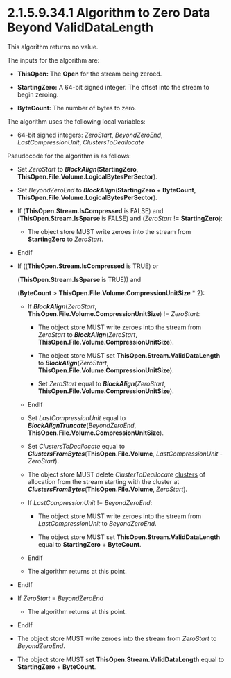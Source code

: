 <html dir="LTR" xmlns:mshelp="http://msdn.microsoft.com/mshelp" xmlns:ddue="http://ddue.schemas.microsoft.com/authoring/2003/5" xmlns:xlink="http://www.w3.org/1999/xlink" xmlns:tool="http://www.microsoft.com/tooltip">
    <head>
        <meta http-equiv="Content-Type" content="text/html; CHARSET=utf-8"></meta>
        <meta name="save" content="history"></meta>
        <title>2.1.5.9.34.1 Algorithm to Zero Data Beyond ValidDataLength</title>
        <xml>
            <mshelp:toctitle title="2.1.5.9.34.1 Algorithm to Zero Data Beyond ValidDataLength"></mshelp:toctitle>
            <mshelp:rltitle title="[MS-FSA]: Algorithm to Zero Data Beyond ValidDataLength"></mshelp:rltitle>
            <mshelp:keyword index="A" term="20ebd42d-8556-4191-bb60-f35383672c93"></mshelp:keyword>
            <mshelp:attr name="DCSext.ContentType" value="open specification"></mshelp:attr>
            <mshelp:attr name="AssetID" value="20ebd42d-8556-4191-bb60-f35383672c93"></mshelp:attr>
            <mshelp:attr name="TopicType" value="kbRef"></mshelp:attr>
            <mshelp:attr name="DCSext.Title" value="[MS-FSA]: Algorithm to Zero Data Beyond ValidDataLength" />
        </xml>
    </head>
    <body>
        <div id="header">
            <h1 class="heading">2.1.5.9.34.1 Algorithm to Zero Data Beyond ValidDataLength</h1>
        </div>
        <div id="mainSection">
            <div id="mainBody">
                <div id="allHistory" class="saveHistory"></div>
                <div id="sectionSection0" class="section" name="collapseableSection">
                    

<p>This algorithm returns no value.</p>

<p>The inputs for the algorithm are:</p>

<ul><li><p><span><span> 
</span></span><b>ThisOpen:</b> The <b>Open</b> for the stream being zeroed.</p>

</li><li><p><span><span> 
</span></span><b>StartingZero:</b> A 64-bit signed integer. The offset into the
stream to begin zeroing.</p>

</li><li><p><span><span> 
</span></span><b>ByteCount:</b> The number of bytes to zero.</p>

</li></ul><p>The algorithm uses the following local variables:</p>

<ul><li><p><span><span> 
</span></span>64-bit signed integers: <i>ZeroStart</i>, <i>BeyondZeroEnd</i>, <i>LastCompressionUnit</i>,
<i>ClustersToDeallocate</i></p>

</li></ul><p>Pseudocode for the algorithm is as follows:</p>

<ul><li><p><span><span> 
</span></span>Set <i>ZeroStart</i> to <b><i>BlockAlign</i></b>(<b>StartingZero</b>,
<b>ThisOpen.File.Volume.LogicalBytesPerSector</b>).</p>

</li><li><p><span><span> 
</span></span>Set <i>BeyondZeroEnd</i> to <b><i>BlockAlign</i></b>(<b>StartingZero</b>
+ <b>ByteCount</b>, <b>ThisOpen.File.Volume.LogicalBytesPerSector</b>).</p>

</li><li><p><span><span> 
</span></span>If (<b>ThisOpen.Stream.IsCompressed</b> is FALSE) and (<b>ThisOpen.Stream.IsSparse</b>
is FALSE) and (<i>ZeroStart</i> != <b>StartingZero</b>):</p>

<ul><li><p><span><span>  </span></span>The
object store MUST write zeroes into the stream from <b>StartingZero</b> to <i>ZeroStart</i>.</p>

</li></ul></li><li><p><span><span> 
</span></span>EndIf</p>

</li><li><p><span><span> 
</span></span>If ((<b>ThisOpen.Stream.IsCompressed</b> is TRUE) or</p>

<p>(<b>ThisOpen.Stream.IsSparse</b>
is TRUE)) and</p>

<p>(<b>ByteCount</b> &gt; <b>ThisOpen.File.Volume.CompressionUnitSize</b>
* 2):</p>

<ul><li><p><span><span>  </span></span>If <b><i>BlockAlign</i></b>(<i>ZeroStart</i>,
<b>ThisOpen.File.Volume.CompressionUnitSize</b>) != <i>ZeroStart</i>:</p>

<ul><li><p><span><span> 
</span></span>The object store MUST write zeroes into the stream from <i>ZeroStart</i>
to <b><i>BlockAlign</i></b>(<i>ZeroStart</i>, <b>ThisOpen.File.Volume.CompressionUnitSize</b>).</p>

</li><li><p><span><span> 
</span></span>The object store MUST set <b>ThisOpen.Stream.ValidDataLength</b>
to <b><i>BlockAlign</i></b>(<i>ZeroStart</i>, <b>ThisOpen.File.Volume.CompressionUnitSize</b>).</p>

</li><li><p><span><span> 
</span></span>Set <i>ZeroStart</i> equal to <b><i>BlockAlign</i></b>(<i>ZeroStart</i>,
<b>ThisOpen.File.Volume.CompressionUnitSize</b>).</p>

</li></ul></li><li><p><span><span>  </span></span>EndIf</p>

</li><li><p><span><span>  </span></span>Set
<i>LastCompressionUnit</i> equal to <b><i>BlockAlignTruncate</i></b>(<i>BeyondZeroEnd</i>,
<b>ThisOpen.File.Volume.CompressionUnitSize</b>).</p>

</li><li><p><span><span>  </span></span>Set
<i>ClustersToDeallocate</i> equal to <b><i>ClustersFromBytes</i></b>(<b>ThisOpen.File.Volume</b>,
<i>LastCompressionUnit</i> - <i>ZeroStart</i>).</p>

</li><li><p><span><span>  </span></span>The
object store MUST delete <i>ClusterToDeallocate</i> <a href="682f0f59-385c-4351-b81a-3b234f53db03.html#gt_feef37b3-c173-4f51-aab6-b55a6366259b">clusters</a> of allocation from
the stream starting with the cluster at <b><i>ClustersFromBytes</i></b>(<b>ThisOpen.File.Volume</b>,
<i>ZeroStart</i>).</p>

</li><li><p><span><span>  </span></span>If <i>LastCompressionUnit</i>
!= <i>BeyondZeroEnd</i>:</p>

<ul><li><p><span><span> 
</span></span>The object store MUST write zeroes into the stream from <i>LastCompressionUnit</i>
to <i>BeyondZeroEnd</i>.</p>

</li><li><p><span><span> 
</span></span>The object store MUST set <b>ThisOpen.Stream.ValidDataLength</b>
equal to <b>StartingZero</b> + <b>ByteCount</b>.</p>

</li></ul></li><li><p><span><span>  </span></span>EndIf</p>

</li><li><p><span><span>  </span></span>The
algorithm returns at this point.</p>

</li></ul></li><li><p><span><span> 
</span></span>EndIf</p>

</li><li><p><span><span> 
</span></span>If <i>ZeroStart</i> = <i>BeyondZeroEnd</i></p>

<ul><li><p><span><span>  </span></span>The
algorithm returns at this point.</p>

</li></ul></li><li><p><span><span> 
</span></span>EndIf</p>

</li><li><p><span><span> 
</span></span>The object store MUST write zeroes into the stream from <i>ZeroStart</i>
to <i>BeyondZeroEnd</i>.</p>

</li><li><p><span><span> 
</span></span>The object store MUST set <b>ThisOpen.Stream.ValidDataLength</b>
equal to <b>StartingZero</b> + <b>ByteCount</b>.</p>

</li></ul>
                </div>
            </div>
        </div>
    </body>
</html>
